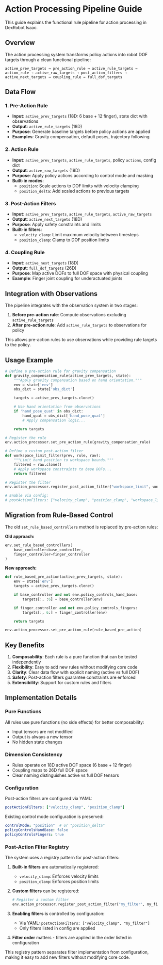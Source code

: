 # Action Processing Pipeline Guide

This guide explains the functional rule pipeline for action processing in DexRobot Isaac.

## Overview

The action processing system transforms policy actions into robot DOF targets through a clean functional pipeline:

```
active_prev_targets → pre_action_rule → active_rule_targets → action_rule → active_raw_targets → post_action_filters → active_next_targets → coupling_rule → full_dof_targets
```

## Data Flow

### 1. Pre-Action Rule
- **Input**: `active_prev_targets` (18D: 6 base + 12 finger), state dict with observations
- **Output**: `active_rule_targets` (18D)
- **Purpose**: Generate baseline targets before policy actions are applied
- **Examples**: Gravity compensation, default poses, trajectory following

### 2. Action Rule
- **Input**: `active_prev_targets`, `active_rule_targets`, policy `actions`, config dict
- **Output**: `active_raw_targets` (18D)
- **Purpose**: Apply policy actions according to control mode and masking
- **Built-in modes**:
  - `position`: Scale actions to DOF limits with velocity clamping
  - `position_delta`: Add scaled actions to previous targets

### 3. Post-Action Filters
- **Input**: `active_prev_targets`, `active_rule_targets`, `active_raw_targets`
- **Output**: `active_next_targets` (18D)
- **Purpose**: Apply safety constraints and limits
- **Built-in filters**:
  - `velocity_clamp`: Limit maximum velocity between timesteps
  - `position_clamp`: Clamp to DOF position limits

### 4. Coupling Rule
- **Input**: `active_next_targets` (18D)
- **Output**: `full_dof_targets` (26D)
- **Purpose**: Map active DOFs to full DOF space with physical coupling
- **Example**: Finger joint coupling for underactuated joints

## Integration with Observations

The pipeline integrates with the observation system in two stages:

1. **Before pre-action rule**: Compute observations excluding `active_rule_targets`
2. **After pre-action rule**: Add `active_rule_targets` to observations for policy

This allows pre-action rules to use observations while providing rule targets to the policy.

## Usage Example

```python
# Define a pre-action rule for gravity compensation
def gravity_compensation_rule(active_prev_targets, state):
    """Apply gravity compensation based on hand orientation."""
    env = state['env']
    obs_dict = state['obs_dict']

    targets = active_prev_targets.clone()

    # Use hand orientation from observations
    if 'hand_pose_quat' in obs_dict:
        hand_quat = obs_dict['hand_pose_quat']
        # Apply compensation logic...

    return targets

# Register the rule
env.action_processor.set_pre_action_rule(gravity_compensation_rule)

# Define a custom post-action filter
def workspace_limit_filter(prev, rule, raw):
    """Limit hand position to workspace bounds."""
    filtered = raw.clone()
    # Apply workspace constraints to base DOFs...
    return filtered

# Register the filter
env.action_processor.register_post_action_filter("workspace_limit", workspace_limit_filter)

# Enable via config:
# postActionFilters: ["velocity_clamp", "position_clamp", "workspace_limit"]
```

## Migration from Rule-Based Control

The old `set_rule_based_controllers` method is replaced by pre-action rules:

**Old approach:**
```python
env.set_rule_based_controllers(
    base_controller=base_controller,
    finger_controller=finger_controller
)
```

**New approach:**
```python
def rule_based_pre_action(active_prev_targets, state):
    env = state['env']
    targets = active_prev_targets.clone()

    if base_controller and not env.policy_controls_hand_base:
        targets[:, :6] = base_controller(env)

    if finger_controller and not env.policy_controls_fingers:
        targets[:, 6:] = finger_controller(env)

    return targets

env.action_processor.set_pre_action_rule(rule_based_pre_action)
```

## Key Benefits

1. **Composability**: Each rule is a pure function that can be tested independently
2. **Flexibility**: Easy to add new rules without modifying core code
3. **Clarity**: Clear data flow with explicit naming (active vs full DOF)
4. **Safety**: Post-action filters guarantee constraints are enforced
5. **Extensibility**: Support for custom rules and filters

## Implementation Details

### Pure Functions
All rules use pure functions (no side effects) for better composability:
- Input tensors are not modified
- Output is always a new tensor
- No hidden state changes

### Dimension Consistency
- Rules operate on 18D active DOF space (6 base + 12 finger)
- Coupling maps to 26D full DOF space
- Clear naming distinguishes active vs full DOF tensors

### Configuration
Post-action filters are configured via YAML:
```yaml
postActionFilters: ["velocity_clamp", "position_clamp"]
```

Existing control mode configuration is preserved:
```yaml
controlMode: "position"  # or "position_delta"
policyControlsHandBase: false
policyControlsFingers: true
```

### Post-Action Filter Registry

The system uses a registry pattern for post-action filters:

1. **Built-in filters** are automatically registered:
   - `velocity_clamp`: Enforces velocity limits
   - `position_clamp`: Enforces position limits

2. **Custom filters** can be registered:
   ```python
   # Register a custom filter
   env.action_processor.register_post_action_filter("my_filter", my_filter_fn)
   ```

3. **Enabling filters** is controlled by configuration:
   - Via YAML: `postActionFilters: ["velocity_clamp", "my_filter"]`
   - Only filters listed in config are applied

4. **Filter order** matters - filters are applied in the order listed in configuration

This registry pattern separates filter implementation from configuration, making it easy to add new filters without modifying core code.

